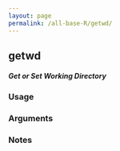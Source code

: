 ```yaml
---
layout: page
permalink: /all-base-R/getwd/
---
```


## __getwd__

#### _Get or Set Working Directory_

### Usage

### Arguments

### Notes

